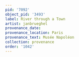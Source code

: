 ```yaml
---
pid: '7092'
object_pid: '3493'
label: River through a Town
artist: janbrueghel
provenance_date:
provenance_location: Paris
provenance_text: Musée Napoléon
collection: provenance
order: '1042'
---
```

